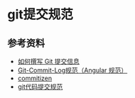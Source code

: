 # git提交规范









## 参考资料

- [如何撰写 Git 提交信息](https://jiongks.name/blog/git-commit/)
- [Git-Commit-Log规范（Angular 规范）](https://www.jianshu.com/p/c7e40dab5b05)
- [commitizen](https://www.npmjs.com/package/commitizen)
- [git代码提交规范](https://wutao.work/archives/10104.html)